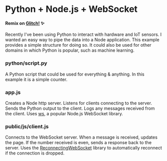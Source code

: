 # Python + Node.js + WebSocket

#### Remix on [Glitch!](https://python-node-websocket.glitch.me/) :sparkles:

Recently I've been using Python to interact with hardware and IoT sensors. I wanted an easy way to pipe the data into a Node application. This example provides a simple structure for doing so. It could also be used for other domains in which Python is popular, such as machine learning.

### python/script.py

A Python script that could be used for everything & anything. In this example it is a simple counter.

### app.js

Creates a Node http server. Listens for clients connecting to the server. Sends the Python output to the client. Logs any messages received from the client. Uses [ws](https://www.npmjs.com/package/ws), a popular Node.js WebSocket library.

### public/js/client.js

Connects to the WebSocket server. When a message is received, updates the page. If the number received is even, sends a response back to the server. Uses the [ReconnectingWebSocket](https://github.com/joewalnes/reconnecting-websocket) library to automatically reconnect if the connection is dropped.
